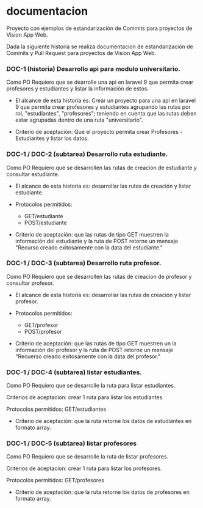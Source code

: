 # documentacion
Proyecto con ejemplos de estandarización de Commits para proyectos de Vision App Web.

Dada la siguiente historia se realiza documentacion de estandarización de Commits y Pull Request para proyectos de Vision App Web.

### DOC-1 (historia) Desarrollo api para modulo universitario.

Como PO Requiero que se dearrolle una api en laravel 9 que permita crear profesores y estudiantes y listar la información de estos.

- El alcance de esta historia es: 
Crear un proyecto para una api en laravel 9 que permita crear profesores y estudiantes agrupando las rutas por rol, "estudiantes", "profesores"; teniendo en cuenta que las rutas deben estar agrupadas dentro de una ruta "universitario".

- Criterio de aceptación: 
Que el proyecto permita crear Profesores - Estudiantes y listar los datos.

### DOC-1 / DOC-2 (subtarea) Desarrollo ruta estudiante.
Como PO Requiero que se desarrollen las rutas de creacion de estudiante y consultar estudiante.

- El alcance de esta historia es: desarrollar las rutas de creación y listar estudiante.
- Protocolos permitidos:
  - GET/estudiante
  - POST/estudiante

- Criterio de aceptación: que las rutas de tipo GET muestren la información del estudiante y la ruta de POST retorne un mensaje "Recurso creado exitosamente con la data del estudiante."


### DOC-1 / DOC-3 (subtarea) Desarrollo ruta profesor.

Como PO Requiero que se desarrollen las rutas de creacion de profesor y consultar profesor.

- El alcance de esta historia es: desarrollar las rutas de creación y listar profesor.
- Protocolos permitidos:
    - GET/profesor
    - POST/profesor

- Criterio de aceptación: que las rutas de tipo GET muestren un la información del profesor y la ruta de POST retorne un mensaje "Recuerso creado exitosamente con la data del profesor."

### DOC-1 / DOC-4 (subtarea) listar estudiantes.

Como PO Requiero que se desarrolle la ruta para listar estudiantes.

Criterios de aceptacion:
crear 1 ruta para listar los estudiantes.

Protocolos permitidos:
GET/estudiantes

- Criterio de aceptación: que la ruta retorne los datos de estudiantes en formato array.

### DOC-1 / DOC-5 (subtarea) listar profesores

Como PO Requiero que se desarrolle la ruta de listar profesores.

Criterios de aceptacion:
crear 1 ruta para listar los profesores.

Protocolos permitidos:
GET/profesores

- Criterio de aceptación: que la ruta retorne los datos de profesores en formato array.
